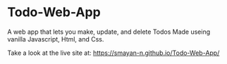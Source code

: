 # Todo-Web-App
A web app that lets you make, update, and delete Todos
Made useing vanilla Javascript, Html, and Css.

Take a look at the live site at: https://smayan-n.github.io/Todo-Web-App/
